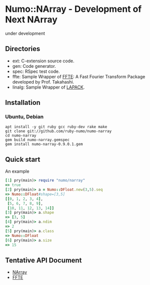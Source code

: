 # Numo::NArray - Development of Next NArray
under development

## Directories
* ext: C-extension source code.
* gen: Code generator.
* spec: RSpec test code.
* ffte: Sample Wrapper of [FFTE](http://www.ffte.jp/): A Fast Fourier Transform Package
  developed by Prof. Takahashi.
* linalg: Sample Wrapper of [LAPACK](http://www.netlib.org/lapack/).

## Installation
### Ubuntu, Debian
```shell
apt install -y git ruby gcc ruby-dev rake make
git clone git://github.com/ruby-numo/numo-narray
cd numo-narray
gem build numo-narray.gemspec
gem install numo-narray-0.9.0.1.gem
```

## Quick start
An example
```ruby
[1] pry(main)> require "numo/narray"
=> true
[2] pry(main)> a = Numo::DFloat.new(3,5).seq
=> Numo::DFloat#shape=[3,5]
[[0, 1, 2, 3, 4],
 [5, 6, 7, 8, 9],
 [10, 11, 12, 13, 14]]
[3] pry(main)> a.shape
=> [3, 5]
[4] pry(main)> a.ndim
=> 2
[5] pry(main)> a.class
=> Numo::DFloat
[6] pry(main)> a.size
=> 15
```


## Tentative API Document
* [NArray](http://ruby-numo.github.io/numo-narray/narray/frames.html)
* [FFTE](http://ruby-numo.github.io/numo-narray/ffte/frames.html)
